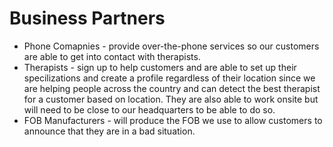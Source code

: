 <h1>Business Partners</h1>

<ul>
  <li>Phone Comapnies - provide over-the-phone services so our customers are able to get into contact with therapists.</li>
  <li>Therapists - sign up to help customers and are able to set up their specilizations and create a profile regardless of 
      their location since we are helping people across the country and can detect the best therapist for a customer based on location. 
      They are also able to work onsite but will need to be close to our headquarters to be able to do so.</li>
  <li>FOB Manufacturers - will produce the FOB we use to allow customers to announce that they are in a bad situation.</li>
</ul>
